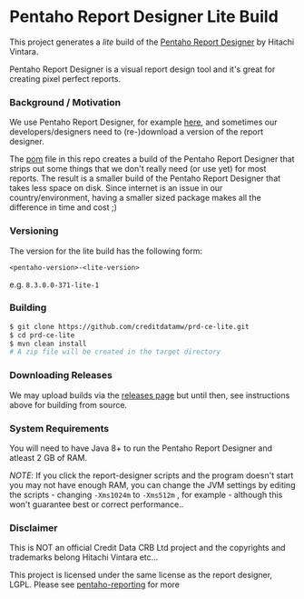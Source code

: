 Pentaho Report Designer Lite Build
===

This project generates a _lite_ build of the [Pentaho Report Designer](https://help.pentaho.com/Documentation/8.2/Products/Report_Designer) by Hitachi Vintara.

Pentaho Report Designer is a visual report design tool and it's great for creating pixel perfect reports.

### Background / Motivation

We use Pentaho Report Designer, for example [here](https://github.com/creditdatamw/kapenta), and  sometimes our developers/designers need to (re-)download a version of the report designer.

The [pom](pom.xml) file in this repo creates a build of the Pentaho Report Designer that strips out some things that we don't really need (or use yet) for most reports. The result is a smaller build of the Pentaho Report Designer that takes less space on disk. Since internet is an issue in our country/environment, having a smaller sized package makes all the difference in time and cost ;)

### Versioning

The version for the lite build has the following form:

`<pentaho-version>-<lite-version>`

e.g. `8.3.0.0-371-lite-1`

### Building

```sh
$ git clone https://github.com/creditdatamw/prd-ce-lite.git
$ cd prd-ce-lite
$ mvn clean install
# A zip file will be created in the target directory
```

### Downloading Releases

We may upload builds via the [releases page](https://github.com/creditdatamw/prd-ce-lite/releases) but until then, see instructions above for building from source.

### System Requirements

You will need to have Java 8+ to run the Pentaho Report Designer and atleast 2 GB of RAM.

*NOTE*: If you click the report-designer scripts and the program doesn't start you may not have enough RAM, you can change the JVM settings by editing the scripts - changing `-Xms1024m` to `-Xms512m` , for example - although this won't guarantee best or correct performance..

### Disclaimer

This is NOT an official Credit Data CRB Ltd project and the copyrights and trademarks belong Hitachi Vintara etc...

This project is licensed under the same license as the report designer, LGPL. Please see [pentaho-reporting](https://github.com/pentaho/pentaho-reporting) for more

